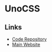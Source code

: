 # UnoCSS

## Links

- [Code Repository](https://github.com/unocss/unocss)
- [Main Website](https://unocss.dev)
